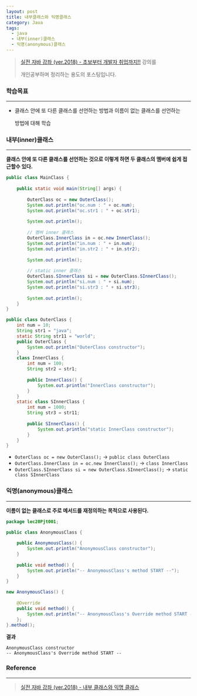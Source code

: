```yaml
---
layout: post
title: 내부클래스와 익명클래스
category: Java
tags:
  - java
  - 내부(inner)클래스
  - 익명(anonymous)클래스
---
```




> [실전 자바 강좌 (ver.2018) - 초보부터 개발자 취업까지!!](https://www.inflearn.com/course/%EC%8B%A4%EC%A0%84-%EC%9E%90%EB%B0%94_java-renew/) 강의를
>
> 개인공부하며 정리하는 용도의 포스팅입니다.



### 학습목표

---

- 클래스 안에 또 다른 클래스를 선언하는 방법과 이름이 없는 클래스를 선언하는

  방법에 대해 학습



### 내부(inner)클래스

---

**클래스 안에 또 다른 클래스를 선언하는 것으로 이렇게 하면 두 클래스의 멤버에 쉽게 접근할수 있다.**



```java
public class MainClass {
    
    public static void main(String[] args) {
        
        OuterClass oc = new OuterClass();
        System.out.println("oc.num : " + oc.num);
        System.out.println("oc.str1 : " + oc.str1);
        
        System.out.println();
        
        // 멤버 inner 클래스
        OuterClass.InnerClass in = oc.new InnerClass();
        System.out.println("in.num : " + in.num);
        System.out.println("in.str2 : " + in.str2);
        
        System.out.println();
        
        // static inner 클래스
        OuterClass.SInnerClass si = new OuterClass.SInnerClass();
        System.out.println("si.num : " + si.num);
        System.out.println("si.str3 : " + si.str3);
        
        System.out.println();
    }
}
```



```java
public class OuterClass {
    int num = 10;
    String str1 = "java";
    static String str11 = "world";
    public OuterClass {
        System.out.println("OuterClass constructor");
    }
    class InnerClass {
        int num = 100;
        String str2 = str1;
        
        public InnerClass() {
            System.out.println("InnerClass constructor");
        }
    }
    static class SInnerClass {
        int num = 1000;
        String str3 = str11;
        
        public SInnerClass() {
            System.out.println("static InnerClass constructor");
        }
    }
}
```

- `OuterClass oc = new OuterClass();` -> `public class OuterClass`
- `OuterClass.InnerClass in = oc.new InnerClass();` ->  `class InnerClass`
- `OuterClass.SInnerClass si = new OuterClass.SInnerClass();` -> `static class SInnerClass`





### 익명(anonymous)클래스

---

**이름이 없는 클래스로 주로 메서드를 재정의하는 목적으로 사용된다.**



```java
package lec20Pjt001;

public class AnonymousClass {
    
    public AnonymousClass() {
        System.out.println("AnonymousClass constructor");
    }
    
    public void method() {
        System.out.println("-- AnonymousClass's method START --");
    }
}
```



```java
new AnonymousClass() {
    
    @Override
    public void method() {
        System.out.println("-- AnonymousClass's Override method START --");
    };
}.method();
```



**결과**

```
AnonymousClass constructor
-- AnonymousClass's Override method START --
```





### Reference

---

> [실전 자바 강좌 (ver.2018) - 내부 클래스와 익명 클래스](https://www.inflearn.com/course/%EC%8B%A4%EC%A0%84-%EC%9E%90%EB%B0%94_java-renew/%EB%82%B4%EB%B6%80-%ED%81%B4%EB%9E%98%EC%8A%A4%EC%99%80-%EC%9D%B5%EB%AA%85-%ED%81%B4%EB%9E%98%EC%8A%A4/)

